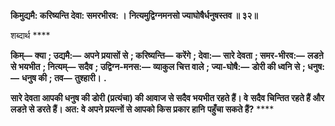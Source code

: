 **किमुद्यमै: करिष्यन्ति देवा: समरभीरव: ।** **नित्यमुद्विग्नमनसो ज्याघोषैर्धनुषस्तव ॥ ३२॥** 

शब्दार्थ **** 

**किम्—** **क्या** **; उद्यमै:—** **अपने प्रयासों से** **; करिष्यन्ति—** **करेंगे** **; देवा:—** **सारे देवता** **; समर-भीरव:—** **लडऩे से भयभीत** **; नित्यम्—** **सदैव** **; उद्विग्न-मनस:—** **व्याकुल चित्त वाले** **; ज्या-घोषै:—** **डोरी की ध्वनि से** **; धनुष:—** **धनुष की** **; तव—** **तुश्हारी।** **.** 

**सारे देवता आपकी धनुष की डोरी (प्रत्यंचा) की आवाज से सदैव भयभीत रहते हैं। वे** **सदैव चिन्तित रहते हैं और लडऩे से डरते हैं। अत: वे अपने प्रयत्नों से आपको किस प्रकार हानि** **पहुँचा सकते हैं?** **** 